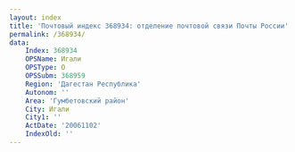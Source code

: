 ```yaml
---
layout: index
title: 'Почтовый индекс 368934: отделение почтовой связи Почты России'
permalink: /368934/
data:
    Index: 368934
    OPSName: Игали
    OPSType: О
    OPSSubm: 368959
    Region: 'Дагестан Республика'
    Autonom: ''
    Area: 'Гумбетовский район'
    City: Игали
    City1: ''
    ActDate: '20061102'
    IndexOld: ''
---
```

